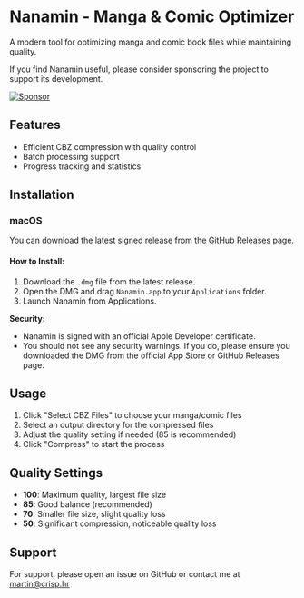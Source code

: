 # Nanamin - Manga & Comic Optimizer

A modern tool for optimizing manga and comic book files while maintaining quality.

If you find Nanamin useful, please consider sponsoring the project to support its development.

[![Sponsor](https://img.shields.io/badge/Sponsor-%E2%9D%A4-red)](https://github.com/sponsors/crisperience)

## Features

- Efficient CBZ compression with quality control
- Batch processing support
- Progress tracking and statistics

## Installation

### macOS

You can download the latest signed release from the [GitHub Releases page](https://github.com/crisperience/nanamin-cbz-optimizer/releases).

#### How to Install:

1. Download the `.dmg` file from the latest release.
2. Open the DMG and drag `Nanamin.app` to your `Applications` folder.
3. Launch Nanamin from Applications.

**Security:**

- Nanamin is signed with an official Apple Developer certificate.
- You should not see any security warnings. If you do, please ensure you downloaded the DMG from the official App Store or GitHub Releases page.

## Usage

1. Click "Select CBZ Files" to choose your manga/comic files
2. Select an output directory for the compressed files
3. Adjust the quality setting if needed (85 is recommended)
4. Click "Compress" to start the process

## Quality Settings

- **100**: Maximum quality, largest file size
- **85**: Good balance (recommended)
- **70**: Smaller file size, slight quality loss
- **50**: Significant compression, noticeable quality loss

## Support

For support, please open an issue on GitHub or contact me at [martin@crisp.hr](mailto:martin@crisp.hr)
